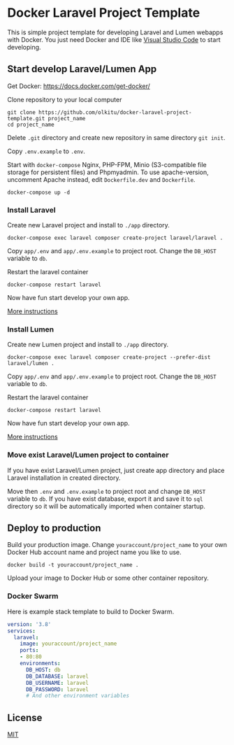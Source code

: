 # Docker Laravel Project Template

This is simple project template for developing Laravel and Lumen webapps with Docker. You just need Docker and IDE like [Visual Studio Code](https://code.visualstudio.com/) to start developing.

## Start develop Laravel/Lumen App

Get Docker: https://docs.docker.com/get-docker/

Clone repository to your local computer

```
git clone https://github.com/olkitu/docker-laravel-project-template.git project_name
cd project_name
```

Delete `.git` directory and create new repository in same directory `git init`.

Copy `.env.example` to `.env`.

Start with `docker-compose` Nginx, PHP-FPM, Minio (S3-compatible file storage for persistent files) and Phpmyadmin. To use apache-version, uncomment Apache instead, edit `Dockerfile.dev` and `Dockerfile`.

```
docker-compose up -d
```

### Install Laravel

Create new Laravel project and install to `./app` directory.

```
docker-compose exec laravel composer create-project laravel/laravel .
```

Copy `app/.env` and `app/.env.example` to project root. Change the `DB_HOST` variable to `db`. 

Restart the laravel container

```
docker-compose restart laravel
```

Now have fun start develop your own app.

[More instructions](https://github.com/olkitu/docker-laravel-project-template/wiki)

### Install Lumen

Create new Lumen project and install to `./app` directory.

```
docker-compose exec laravel composer create-project --prefer-dist laravel/lumen .
```

Copy `app/.env` and `app/.env.example` to project root. Change the `DB_HOST` variable to `db`. 

Restart the laravel container

```
docker-compose restart laravel
```

Now have fun start develop your own app.

[More instructions](https://github.com/olkitu/docker-laravel-project-template/wiki)

### Move exist Laravel/Lumen project to container

If you have exist Laravel/Lumen project, just create app directory and place Laravel installation in created directory.

Move then `.env` and `.env.example` to project root and change `DB_HOST` variable to `db`. If you have exist database, export it and save it to `sql` directory so it will be automatically imported when container startup.

## Deploy to production

Build your production image. Change `youraccount/project_name` to your own Docker Hub account name and project name you like to use.

```
docker build -t youraccount/project_name .
```

Upload your image to Docker Hub or some other container repository.

### Docker Swarm

Here is example stack template to build to Docker Swarm.

```yaml
version: '3.8'
services:
  laravel:
    image: youraccount/project_name
    ports:
    - 80:80
    environments:
      DB_HOST: db
      DB_DATABASE: laravel
      DB_USERNAME: laravel
      DB_PASSWORD: laravel
      # And other environment variables
```

## License

[MIT](https://github.com/olkitu/docker-laravel-project-template/blob/main/LICENCE)